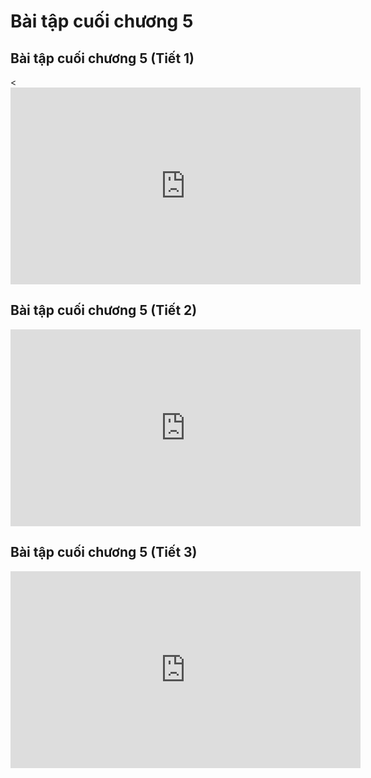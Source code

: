 # Bài tập cuối chương 5
## Bài tập cuối chương 5 (Tiết 1)
<<iframe width="560" height="315" src="https://www.youtube.com/embed/pT6qAS_rkG4?si=rUOql77NYY_30E74" title="YouTube video player" frameborder="0" allow="accelerometer; autoplay; clipboard-write; encrypted-media; gyroscope; picture-in-picture; web-share" referrerpolicy="strict-origin-when-cross-origin" allowfullscreen></iframe>

## Bài tập cuối chương 5 (Tiết 2)
<iframe width="560" height="315" src="https://www.youtube.com/embed/wnwqCiTU7_U?si=b_WXbi-ETV9NSyyW" title="YouTube video player" frameborder="0" allow="accelerometer; autoplay; clipboard-write; encrypted-media; gyroscope; picture-in-picture; web-share" referrerpolicy="strict-origin-when-cross-origin" allowfullscreen></iframe>

## Bài tập cuối chương 5 (Tiết 3)
<iframe width="560" height="315" src="https://www.youtube.com/embed/TO145xGvgNo?si=pDmW8BxM9AfNTtbO" title="YouTube video player" frameborder="0" allow="accelerometer; autoplay; clipboard-write; encrypted-media; gyroscope; picture-in-picture; web-share" referrerpolicy="strict-origin-when-cross-origin" allowfullscreen></iframe>
